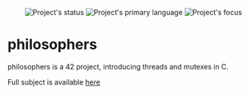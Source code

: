<p align=center>
  <img alt="Project's status" src="https://img.shields.io/github/last-commit/kema-dev/philosophers?logo=github">
  <img alt="Project's primary language" src="https://img.shields.io/badge/Language-C-blue">
  <img alt="Project's focus" src="https://img.shields.io/badge/Focus-Parallel%20computing-blue">
</p>

# philosophers

philosophers is a 42 project, introducing threads and mutexes in C.

Full subject is available [here](docs/)

